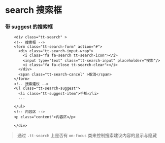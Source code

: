 # search 搜索框

### 带 suggest 的搜索框

```
	<div class="tt-search" >
    <!-- 搜索框 -->
    <form class="tt-search-form" action="#">
      <div class="tt-search-input-wrap">
        <i class="fa fa-search tt-search-icon"></i>
        <input type="text" class="tt-search-input" placeholder="搜索"/>
        <i class="fa fa-close tt-search-clear"></i>
      </div>
      <span class="tt-search-cancel" >取消</span>
    </form>
    <!-- 搜索建议 -->
    <ul class="tt-search-suggest">
      <li class="tt-suggest-item">手机</li>
      ...

    </ul>
    <!-- 内容区 -->
    <p class="content">内容区</p>

	</div>
```

> 通过 `.tt-search` 上是否有 `on-focus` 类来控制搜索建议内容的显示与隐藏

<search>
</search>
